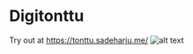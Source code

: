 # Digitonttu

Try out at https://tonttu.sadeharju.me/
![alt text](https://tonttu.sadeharju.me/screenshots/game.jpg)
